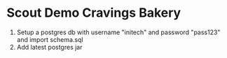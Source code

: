 # Scout Demo Cravings Bakery
1. Setup a postgres db with username "initech" and password "pass123" and import schema.sql
2. Add latest postgres jar
